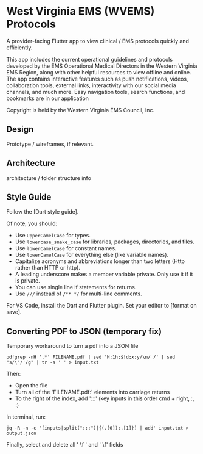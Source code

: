 # West Virginia EMS (WVEMS) Protocols

A provider-facing Flutter app to view clinical / EMS protocols quickly and efficiently.

This app includes the current operational guidelines and protocols developed by the EMS Operational Medical Directors in the Western Virginia EMS Region, along with other helpful resources to view offline and online. The app contains interactive features such as push notifications, videos, collaboration tools, external links, interactivity with our social media channels, and much more. Easy navigation tools, search functions, and bookmarks are in our application

Copyright is held by the Western Virginia EMS Council, Inc. 

<!-- <img align="right" src="demo.gif" width="250"/> -->

## Design

Prototype / wireframes, if relevant. 

## Architecture

architecture / folder structure info


## Style Guide

Follow the [Dart style guide].

Of note, you should:

- Use `UpperCamelCase` for types.
- Use `lowercase_snake_case` for libraries, packages, directories, and files.
- Use `lowerCamelCase` for constant names.
- Use `lowerCamelCase` for everything else (like variable names).
- Capitalize acronyms and abbreviations longer than two letters (Http rather than HTTP or http).
- A leading underscore makes a member variable private. Only use it if it is private.
- You can use single line if statements for returns.
- Use `///` instead of `/** */` for multi-line comments.

For VS Code, install the Dart and Flutter plugin. Set your editor to [format on save].

## Converting PDF to JSON (temporary fix)

Temporary workaround to turn a pdf into a JSON file

```terminal
pdfgrep -nH '.*' FILENAME.pdf | sed 'H;1h;$!d;x;y/\n/ /' | sed "s/\"/'/g" | tr -s ' ' > input.txt
```

Then:

- Open the file
- Turn all of the 'FILENAME.pdf:' elements into carriage returns
- To the right of the index, add ':::'   (key inputs in this order    cmd + right, :, :)

In terminal, run:

```terminal
jq -R -n -c '[inputs|split(":::")|{(.[0]):.[1]}] | add' input.txt > output.json
```

Finally, select and delete all ' \f ' and ' \f' fields
